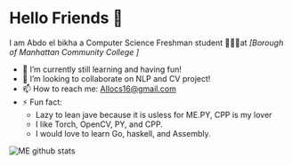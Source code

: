 # Hello Friends 👋

I am Abdo el bikha a Computer Science Freshman student 👨🏻‍💻at *[Borough of Manhattan Community College ]*

- 🌱 I’m currently still learning and having fun!
- 👯 I’m looking to collaborate on NLP and CV project!
- 📫 How to reach me: Allocs16@gmail.com
- ⚡ Fun fact: 
  - Lazy to lean jave because it is usless for ME.PY, CPP is my lover
  - I like Torch, OpenCV, PY, and CPP.
  - I would love to learn Go, haskell, and Assembly. 

![ME github stats](https://github-readme-stats.vercel.app/api?username=goodwiins&count_private=true) 
